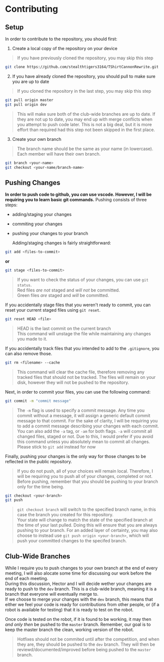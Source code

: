 Contributing
============

Setup
-----

   In order to contribute to the repository, you should first:  
1. Create a local copy of the repository on your device  
> If you have previously cloned the repository, you may skip this step  
   ```bash
   git clone https://github.com/stealthtigers3164/TShirtCannonRewrite.git
   ```  
2. If you have already cloned the repository, you should pull to make sure you are up to date  
> If you cloned the repository in the last step, you may skip this step
   ```bash
   git pull origin master
   git pull origin dev
   ```  
> This will make sure both of the club-wide branches are up to date.
> If they are not up to date, you may end up with merge conflicts when you attempt to push code later.
> This is not a big deal, but it is more effort than required had this step not been skipped in the first place.  
3. Create your own branch
> The branch name should be the same as your name (in lowercase).
> Each member will have their own branch.  
   ```bash
   git branch <your-name>
   git checkout <your-name/branch-name>
   ```

Pushing Changes
---------------

   **In order to push code to github, you *can* use vscode. However, I will be requiring you to learn basic git commands.**
   Pushing consists of three steps:  
- adding/staging your changes 
- commiting your changes
- pushing your changes to your branch

   Adding/staging changes is fairly straightforward:  
```bash
git add <files-to-commit>
```  
   **or**
```bash
git stage <files-to-commit>
```
> If you want to check the status of your changes, you can use `git status`.  
> Red files *are not* staged and *will not* be committed.  
> Green files *are* staged and *will* be committed.

   If you accidentally stage files that you weren't ready to commit, you can reset your current staged files using `git reset`.  
```bash
git reset HEAD <file>
```
> HEAD is the last commit on the current branch  
   This command will unstage the file while maintaining any changes you made to it.

   If you accidentally track files that you intended to add to the `.gitignore`, you can also remove those.
```bash
git rm <filename> --cache
```
> This command will clear the cache file, therefore removing any tracked files that should not be tracked.
> The files will remain on your disk, however they will not be pushed to the repository.

   Next, in order to commit your files, you can use the following command:
```bash
git commit -m "commit message"
```
> The `-m` flag is used to specify a commit message.
> Any time you commit without a message, it will assign a generic default commit message to that commit.
> For the sake of clarity, I will be requiring you to add a commit message describing your changes with each commit.
> You can also add the `-a` tag, or `-am` for both flags. `-a` will commit all changed files, staged or not.
> Due to this, I would prefer if you avoid this command unless you absolutely mean to commit all changes.
> Please stick to `git add` instead for now

   Finally, pushing your changes is the only way for those changes to be reflected in the public repository.
> If you do not push, all of your choices will remain local.
> Therefore, I will be requiring you to push all of your changes, completed or not.  
   Before pushing, remember that you should be pushing to your branch only for the time being.
```bash
git checkout <your-branch>
git push
```
> `git checkout branch` will switch to the specified branch name, in this case the branch you created for this repository.  
> Your state will change to match the state of the specified branch at the time of your last pulled.
> Doing this will ensure that you are always pushing to your branch.
> For an added layer of certainty, you may also choose to instead use `git push origin <your-branch>`, which will push your committed changes to the specifed branch.
  

Club-Wide Branches
------------------

   While I require you to push changes to your own branch at the end of every meeting, I will also alocate some time for discussing our work before the end of each meeting.  
   During this discussion, Hector and I will decide wether your changes are ready to push to the `dev` branch. This is a club-wide branch, meaning it is a branch that everyone will eventually merge to.  
   If we choose to merge your changes with the `dev` branch, this means that either we feel your code is ready for contributions from other people, or (if a robot is available for testing) that it is ready to test on the robot.

   Once code is tested on the robot, if it is found to be working, it may then *and only then* be pushed to the `master` branch.
   Remember, our goal is to keep the master branch the clean, working version of the robot. 
> Hotfixes should not be commited until after the competition, and when they are, they should be pushed to the `dev` branch. They will then be reviewd/documented/improved before being pushed to the `master` branch.
